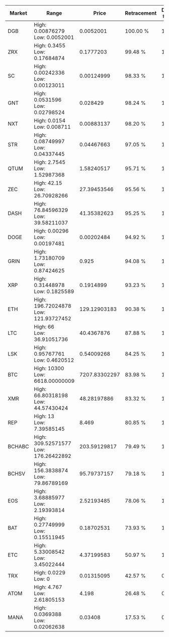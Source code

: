 | Market | Range | Price| Retracement | Doubles to 50% |
| --- | --- | --- | --- | --- |
| DGB | High: 0.00876279<br />Low: 0.0052001 | 0.0052001 | 100.00 % | 1.34 |
| ZRX | High: 0.3455<br />Low: 0.17684874 | 0.1777203 | 99.48 % | 1.47 |
| SC | High: 0.00242336<br />Low: 0.00123011 | 0.00124999 | 98.33 % | 1.46 |
| GNT | High: 0.0531596<br />Low: 0.02798524 | 0.028429 | 98.24 % | 1.43 |
| NXT | High: 0.0154<br />Low: 0.008711 | 0.00883137 | 98.20 % | 1.37 |
| STR | High: 0.08749997<br />Low: 0.04337445 | 0.04467663 | 97.05 % | 1.46 |
| QTUM | High: 2.7545<br />Low: 1.52987368 | 1.58240517 | 95.71 % | 1.35 |
| ZEC | High: 42.15<br />Low: 26.70928266 | 27.39453546 | 95.56 % | 1.26 |
| DASH | High: 76.84596329<br />Low: 39.58211037 | 41.35382623 | 95.25 % | 1.41 |
| DOGE | High: 0.00296<br />Low: 0.00197481 | 0.00202484 | 94.92 % | 1.22 |
| GRIN | High: 1.73180709<br />Low: 0.87424625 | 0.925 | 94.08 % | 1.41 |
| XRP | High: 0.31448978<br />Low: 0.1825589 | 0.1914899 | 93.23 % | 1.30 |
| ETH | High: 196.72024878<br />Low: 121.93727452 | 129.12903183 | 90.38 % | 1.23 |
| LTC | High: 66<br />Low: 36.91051736 | 40.4367876 | 87.88 % | 1.27 |
| LSK | High: 0.95767761<br />Low: 0.4620512 | 0.54009268 | 84.25 % | 1.31 |
| BTC | High: 10300<br />Low: 6618.00000009 | 7207.83302297 | 83.98 % | 1.17 |
| XMR | High: 66.80318198<br />Low: 44.57430424 | 48.28197886 | 83.32 % | 1.15 |
| REP | High: 13<br />Low: 7.39585145 | 8.469 | 80.85 % | 1.20 |
| BCHABC | High: 309.52571577<br />Low: 176.26422892 | 203.59129817 | 79.49 % | 1.19 |
| BCHSV | High: 156.3838874<br />Low: 79.86789169 | 95.79737157 | 79.18 % | 1.23 |
| EOS | High: 3.68885977<br />Low: 2.19393814 | 2.52193485 | 78.06 % | 1.17 |
| BAT | High: 0.27749999<br />Low: 0.15511945 | 0.18702531 | 73.93 % | 1.16 |
| ETC | High: 5.33008542<br />Low: 3.45022444 | 4.37199583 | 50.97 % | 1.00 |
| TRX | High: 0.0229<br />Low: 0 | 0.01315095 | 42.57 % | 0.00 |
| ATOM | High: 4.767<br />Low: 2.61805153 | 4.198 | 26.48 % | 0.00 |
| MANA | High: 0.0369388<br />Low: 0.02062638 | 0.03408 | 17.53 % | 0.00 |
